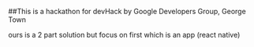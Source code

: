 ##This is a hackathon for devHack by Google Developers Group, George Town

ours is a 2 part solution
but focus on first which is an app (react native)